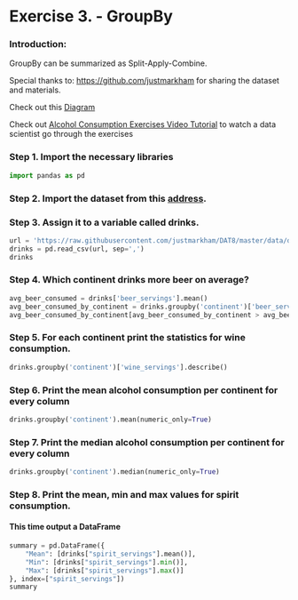 # Exercise 3. - GroupBy

### Introduction:

GroupBy can be summarized as Split-Apply-Combine.

Special thanks to: https://github.com/justmarkham for sharing the dataset and materials.

Check out this [Diagram](http://i.imgur.com/yjNkiwL.png)  

Check out [Alcohol Consumption Exercises Video Tutorial](https://youtu.be/az67CMdmS6s) to watch a data scientist go through the exercises


### Step 1. Import the necessary libraries


```python
import pandas as pd
```

### Step 2. Import the dataset from this [address](https://raw.githubusercontent.com/justmarkham/DAT8/master/data/drinks.csv). 

### Step 3. Assign it to a variable called drinks.


```python
url = 'https://raw.githubusercontent.com/justmarkham/DAT8/master/data/drinks.csv'
drinks = pd.read_csv(url, sep=',')
drinks
```

### Step 4. Which continent drinks more beer on average?


```python
avg_beer_consumed = drinks['beer_servings'].mean()
avg_beer_consumed_by_continent = drinks.groupby('continent')['beer_servings'].mean() 
avg_beer_consumed_by_continent[avg_beer_consumed_by_continent > avg_beer_consumed]
```

### Step 5. For each continent print the statistics for wine consumption.


```python
drinks.groupby('continent')['wine_servings'].describe() 
```

### Step 6. Print the mean alcohol consumption per continent for every column


```python
drinks.groupby('continent').mean(numeric_only=True)
```

### Step 7. Print the median alcohol consumption per continent for every column


```python
drinks.groupby('continent').median(numeric_only=True)
```

### Step 8. Print the mean, min and max values for spirit consumption.
#### This time output a DataFrame


```python
summary = pd.DataFrame({
    "Mean": [drinks["spirit_servings"].mean()],
    "Min": [drinks["spirit_servings"].min()],
    "Max": [drinks["spirit_servings"].max()]
}, index=["spirit_servings"])
summary
```
